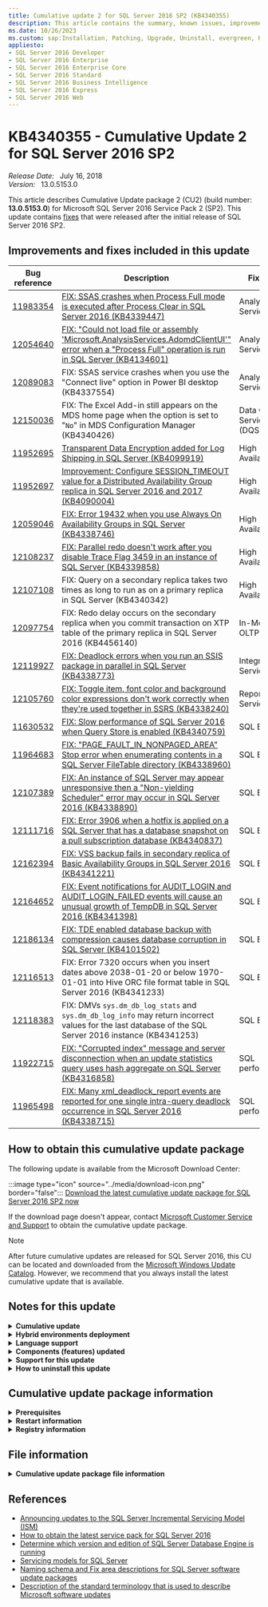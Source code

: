 ```yaml
---
title: Cumulative update 2 for SQL Server 2016 SP2 (KB4340355)
description: This article contains the summary, known issues, improvements, fixes and other information for SQL Server 2016 Service Pack 2 (SP2) cumulative update 2 (KB4340355).
ms.date: 10/26/2023
ms.custom: sap:Installation, Patching, Upgrade, Uninstall, evergreen, KB4340355
appliesto:
- SQL Server 2016 Developer
- SQL Server 2016 Enterprise
- SQL Server 2016 Enterprise Core
- SQL Server 2016 Standard
- SQL Server 2016 Business Intelligence
- SQL Server 2016 Express
- SQL Server 2016 Web
---
```


# KB4340355 - Cumulative Update 2 for SQL Server 2016 SP2

_Release Date:_ &nbsp; July 16, 2018  
_Version:_ &nbsp; 13.0.5153.0

This article describes Cumulative Update package 2 (CU2) (build number: **13.0.5153.0**) for Microsoft SQL Server 2016 Service Pack 2 (SP2). This update contains [fixes](#improvements-and-fixes-included-in-this-update) that were released after the initial release of SQL Server 2016 SP2.

## Improvements and fixes included in this update

| Bug reference | Description | Fix area |
|---|---|---|
| <a id="11983354">[11983354](#11983354)</a> | [FIX: SSAS crashes when Process Full mode is executed after Process Clear in SQL Server 2016 (KB4339447)](https://support.microsoft.com/help/4339447) | Analysis Services |
| <a id="12054640">[12054640](#12054640)</a> | [FIX: "Could not load file or assembly 'Microsoft.AnalysisServices.AdomdClientUI'" error when a "Process Full" operation is run in SQL Server (KB4134601)](https://support.microsoft.com/help/4134601) | Analysis Services |
| <a id="12089083">[12089083](#12089083)</a> | FIX: SSAS service crashes when you use the "Connect live" option in Power BI desktop (KB4337554) | Analysis Services |
| <a id="12150036">[12150036](#12150036)</a> | FIX: The Excel Add-in still appears on the MDS home page when the option is set to "`No`" in MDS Configuration Manager (KB4340426) | Data Quality Services (DQS) |
| <a id="11952695">[11952695](#11952695)</a> | [Transparent Data Encryption added for Log Shipping in SQL Server (KB4099919)](https://support.microsoft.com/help/4099919) | High Availability |
| <a id="11952697">[11952697](#11952697)</a> | [Improvement: Configure SESSION_TIMEOUT value for a Distributed Availability Group replica in SQL Server 2016 and 2017 (KB4090004)](https://support.microsoft.com/help/4090004) | High Availability |
| <a id="12059046">[12059046](#12059046)</a> | [FIX: Error 19432 when you use Always On Availability Groups in SQL Server (KB4338746)](https://support.microsoft.com/help/4338746) | High Availability |
| <a id="12108237">[12108237](#12108237)</a> | [FIX: Parallel redo doesn't work after you disable Trace Flag 3459 in an instance of SQL Server (KB4339858)](https://support.microsoft.com/help/4339858) | High Availability |
| <a id="12107108">[12107108](#12107108)</a> | FIX: Query on a secondary replica takes two times as long to run as on a primary replica in SQL Server (KB4340342) | High Availability |
| <a id="12097754">[12097754](#12097754)</a> | FIX: Redo delay occurs on the secondary replica when you commit transaction on XTP table of the primary replica in SQL Server 2016 (KB4456140) | In-Memory OLTP |
| <a id="12119927">[12119927](#12119927)</a> | [FIX: Deadlock errors when you run an SSIS package in parallel in SQL Server (KB4338773)](https://support.microsoft.com/help/4338773) | Integration Services |
| <a id="12105760">[12105760](#12105760)</a> | [FIX: Toggle item, font color and background color expressions don't work correctly when they're used together in SSRS (KB4338240)](https://support.microsoft.com/help/4338240) | Reporting Services |
| <a id="11630532">[11630532](#11630532)</a> | [FIX: Slow performance of SQL Server 2016 when Query Store is enabled (KB4340759)](https://support.microsoft.com/help/4340759) | SQL Engine |
| <a id="11964683">[11964683](#11964683)</a> | [FIX: "PAGE_FAULT_IN_NONPAGED_AREA" Stop error when enumerating contents in a SQL Server FileTable directory (KB4338960)](https://support.microsoft.com/help/4338960) | SQL Engine |
| <a id="12107389">[12107389](#12107389)</a> | [FIX: An instance of SQL Server may appear unresponsive then a "Non-yielding Scheduler" error may occur in SQL Server 2016 (KB4338890)](https://support.microsoft.com/help/4338890) | SQL Engine |
| <a id="12111716">[12111716](#12111716)</a> | [FIX: Error 3906 when a hotfix is applied on a SQL Server that has a database snapshot on a pull subscription database (KB4340837)](https://support.microsoft.com/help/4340837) | SQL Engine |
| <a id="12162394">[12162394](#12162394)</a> | [FIX: VSS backup fails in secondary replica of Basic Availability Groups in SQL Server 2016 (KB4341221)](https://support.microsoft.com/help/4341221) | SQL Engine |
| <a id="12164652">[12164652](#12164652)</a> | [FIX: Event notifications for AUDIT_LOGIN and AUDIT_LOGIN_FAILED events will cause an unusual growth of TempDB in SQL Server 2016 (KB4341398)](https://support.microsoft.com/help/4341398) | SQL Engine |
| <a id="12186134">[12186134](#12186134)</a> | [FIX: TDE enabled database backup with compression causes database corruption in SQL Server (KB4101502)](https://support.microsoft.com/help/4101502) | SQL Engine |
| <a id="12116513">[12116513](#12116513)</a> | FIX: Error 7320 occurs when you insert dates above 2038-01-20 or below 1970-01-01 into Hive ORC file format table in SQL Server 2016 (KB4341233) | SQL Engine |
| <a id="12118383">[12118383](#12118383)</a> | FIX: DMVs `sys.dm_db_log_stats` and `sys.dm_db_log_info` may return incorrect values for the last database of the SQL Server 2016 instance (KB4341253) | SQL Engine |
| <a id="11922715">[11922715](#11922715)</a> | [FIX: "Corrupted index" message and server disconnection when an update statistics query uses hash aggregate on SQL Server (KB4316858)](https://support.microsoft.com/help/4316858) | SQL performance |
| <a id="11965498">[11965498](#11965498)</a> | [FIX: Many xml_deadlock_report events are reported for one single intra-query deadlock occurrence in SQL Server 2016 (KB4338715)](https://support.microsoft.com/help/4338715) | SQL performance |

## How to obtain this cumulative update package

The following update is available from the Microsoft Download Center:

:::image type="icon" source="../media/download-icon.png" border="false"::: [Download the latest cumulative update package for SQL Server 2016 SP2 now](https://www.microsoft.com/download/details.aspx?id=56975)

If the download page doesn't appear, contact [Microsoft Customer Service and Support](https://support.microsoft.com/contactus/?ws=support) to obtain the cumulative update package.

> [!NOTE]
> After future cumulative updates are released for SQL Server 2016, this CU can be located and downloaded from the [Microsoft Windows Update Catalog](https://catalog.update.microsoft.com/search.aspx?q=sql%20server%202016). However, we recommend that you always install the latest cumulative update that is available.

## Notes for this update

<details>
<summary><b>Cumulative update</b></summary>

Cumulative updates (CU) are now available at the Microsoft Download Center.

Only the most recent CU that was released for SQL Server 2016 SP2 is available at the Download Center.

- Each new CU contains all the fixes that were included with the previous CU for the installed version/Service Pack of SQL Server.
- Microsoft recommends ongoing, proactive installation of CUs as they become available:
  - SQL Server CUs are certified to the same levels as Service Packs, and should be installed at the same level of confidence.
  - Historical data shows that a significant number of support cases involve an issue that has already been addressed in a released CU.
  - CUs might contain added value over and above hotfixes. This includes supportability, manageability, and reliability updates.
- Just as for SQL Server service packs, we recommend that you test CUs before you deploy them to production environments.
- We recommend that you upgrade your SQL Server installation to [the latest SQL Server 2016 service pack](https://support.microsoft.com/help/3177534).

</details>

<details>
<summary><b>Hybrid environments deployment</b></summary>

When you deploy an update to a hybrid environment (such as Always On, replication, cluster, and mirroring), we recommend that you refer to the following articles before you deploy the update:

- [Upgrade a failover cluster instance](/sql/sql-server/failover-clusters/windows/upgrade-a-sql-server-failover-cluster-instance)

    > [!NOTE]
    > If you don't want to use the rolling update process, follow these steps to apply an update:
    >
    > - Install the update on the passive node.
    > - Install the update on the active node (requires a service restart).

- [Upgrade and update of availability group servers that use minimal downtime and data loss](https://msdn.microsoft.com/library/dn178483.aspx)

    > [!NOTE]
    > If you enabled Always On together with the **SSISDB** catalog, see the [information about SSIS with Always On](https://techcommunity.microsoft.com/t5/sql-server-integration-services/ssis-with-alwayson/ba-p/388091) about how to apply an update in these environments.

- [How to apply a hotfix for SQL Server in a transactional replication and database mirroring topology](../../database-engine/replication/install-service-packs-hotfixes.md)
- [How to apply a hotfix for SQL Server in a replication topology](../../database-engine/replication/apply-hotfix-sql-replication-topology.md)
- [Upgrading Mirrored Instances](/sql/database-engine/database-mirroring/upgrading-mirrored-instances)
- [Overview of SQL Server Servicing Installation](https://technet.microsoft.com/library/dd638062.aspx)

</details>

<details>
<summary><b>Language support</b></summary>

SQL Server Cumulative Updates are currently multilingual. Therefore, this cumulative update package isn't specific to one language. It applies to all supported languages.

</details>

<details>
<summary><b>Components (features) updated</b></summary>

One CU package includes all available updates for all SQL Server 2016 components (features). However, the cumulative update package updates only those components that are currently installed on the SQL Server instance that you select to be serviced. If a SQL Server feature (for example, Analysis Services) is added to the instance after this CU is applied, you must reapply this CU to update the new feature to this CU.

</details>

<details>
<summary><b>Support for this update</b></summary>

If other issues occur, or if any troubleshooting is required, you might have to create a separate service request. The usual support costs will apply to additional support questions and to issues that don't qualify for this specific cumulative update package. For a complete list of Microsoft Customer Service and Support telephone numbers, or to create a separate service request, go to the [Microsoft support website](https://support.microsoft.com/contactus/?ws=support).

</details>

<details>
<summary><b>How to uninstall this update</b></summary>

1. In Control Panel, select **View installed updates** under **Programs and Features**.
1. Locate the entry that corresponds to this cumulative update package under Microsoft SQL Server 2016.
1. Press and hold (or right-click) the entry, and then select **Uninstall**.

</details>

## Cumulative update package information

<details>
<summary><b>Prerequisites</b></summary>

To apply this cumulative update package, you must be running SQL Server 2016 SP2.

</details>

<details>
<summary><b>Restart information</b></summary>

You might have to restart the computer after you apply this cumulative update package.

</details>

<details>
<summary><b>Registry information</b></summary>

To use one of the hotfixes in this package, you don't have to make any changes to the registry.

</details>

## File information

<details>
<summary><b>Cumulative update package file information</b></summary>

The English version of this package has the file attributes (or later file attributes) that are listed in the following table. The dates and times for these files are listed in Coordinated Universal Time (UTC). When you view the file information, it's converted to local time. To find the difference between UTC and local time, use the **Time Zone** tab in the **Date and Time** item in Control Panel.

x64-based versions

SQL Server 2016 Browser Service

|    File name   |   File version  | File size |    Date   |  Time | Platform |
|:--------------:|:---------------:|:---------:|:---------:|:-----:|:--------:|
| Instapi130.dll | 2015.131.5153.0 | 53432     | 29-Jun-18 | 02:36 | x86      |
| Keyfile.dll    | 2015.131.5153.0 | 88760     | 29-Jun-18 | 02:34 | x86      |
| Sqlbrowser.exe | 2015.131.5153.0 | 276656    | 29-Jun-18 | 02:36 | x86      |
| Sqldumper.exe  | 2015.131.5153.0 | 107696    | 29-Jun-18 | 02:36 | x86      |

SQL Server 2016 Writer

|       File name       |   File version  | File size |    Date   |  Time | Platform |
|:---------------------:|:---------------:|:---------:|:---------:|:-----:|:--------:|
| Instapi130.dll        | 2015.131.5153.0 | 61104     | 29-Jun-18 | 02:37 | x64      |
| Sqlboot.dll           | 2015.131.5153.0 | 186544    | 29-Jun-18 | 02:35 | x64      |
| Sqldumper.exe         | 2015.131.5153.0 | 127152    | 29-Jun-18 | 02:35 | x64      |
| Sqlvdi.dll            | 2015.131.5153.0 | 168624    | 29-Jun-18 | 02:34 | x86      |
| Sqlvdi.dll            | 2015.131.5153.0 | 197296    | 29-Jun-18 | 02:37 | x64      |
| Sqlwriter.exe         | 2015.131.5153.0 | 131760    | 29-Jun-18 | 02:38 | x64      |
| Sqlwriter_keyfile.dll | 2015.131.5153.0 | 100528    | 29-Jun-18 | 02:35 | x64      |
| Sqlwvss.dll           | 2015.131.5153.0 | 342728    | 29-Jun-18 | 02:34 | x64      |
| Sqlwvss_xp.dll        | 2015.131.5153.0 | 26288     | 29-Jun-18 | 02:34 | x64      |

SQL Server 2016 Analysis Services

|             File name             |   File version  | File size |    Date   |  Time | Platform |
|:---------------------------------:|:---------------:|:---------:|:---------:|:-----:|:--------:|
| Microsoft.applicationinsights.dll | 2.6.0.6787      | 239328    | 28-Jun-18 | 10:16 | x86      |
| Msmdctr130.dll                    | 2015.131.5153.0 | 40112     | 29-Jun-18 | 02:35 | x64      |
| Msmdlocal.dll                     | 2015.131.5153.0 | 37099192  | 29-Jun-18 | 02:34 | x86      |
| Msmdlocal.dll                     | 2015.131.5153.0 | 56206512  | 29-Jun-18 | 02:35 | x64      |
| Msmdsrv.exe                       | 2015.131.5153.0 | 56744112  | 29-Jun-18 | 02:38 | x64      |
| Msmgdsrv.dll                      | 2015.131.5153.0 | 7507120   | 29-Jun-18 | 02:34 | x64      |
| Msmgdsrv.dll                      | 2015.131.5153.0 | 6507696   | 29-Jun-18 | 02:36 | x86      |
| Msolui130.dll                     | 2015.131.5153.0 | 287408    | 29-Jun-18 | 02:34 | x86      |
| Msolui130.dll                     | 2015.131.5153.0 | 310456    | 29-Jun-18 | 02:35 | x64      |
| Sql_as_keyfile.dll                | 2015.131.5153.0 | 100528    | 29-Jun-18 | 02:35 | x64      |
| Sqlboot.dll                       | 2015.131.5153.0 | 186544    | 29-Jun-18 | 02:35 | x64      |
| Sqlceip.exe                       | 13.0.5153.0     | 256200    | 29-Jun-18 | 02:37 | x86      |
| Sqldumper.exe                     | 2015.131.5153.0 | 127152    | 29-Jun-18 | 02:35 | x64      |
| Sqldumper.exe                     | 2015.131.5153.0 | 107696    | 29-Jun-18 | 02:36 | x86      |
| Tmapi.dll                         | 2015.131.5153.0 | 4346032   | 29-Jun-18 | 02:34 | x64      |
| Tmcachemgr.dll                    | 2015.131.5153.0 | 2826416   | 29-Jun-18 | 02:34 | x64      |
| Tmpersistence.dll                 | 2015.131.5153.0 | 1071280   | 29-Jun-18 | 02:34 | x64      |
| Tmtransactions.dll                | 2015.131.5153.0 | 1352368   | 29-Jun-18 | 02:34 | x64      |
| Xe.dll                            | 2015.131.5153.0 | 626352    | 29-Jun-18 | 02:37 | x64      |
| Xmlrw.dll                         | 2015.131.5153.0 | 319152    | 29-Jun-18 | 02:37 | x64      |
| Xmlrw.dll                         | 2015.131.5153.0 | 259760    | 29-Jun-18 | 02:38 | x86      |
| Xmlrwbin.dll                      | 2015.131.5153.0 | 227504    | 29-Jun-18 | 02:37 | x64      |
| Xmlrwbin.dll                      | 2015.131.5153.0 | 191664    | 29-Jun-18 | 02:38 | x86      |
| Xmsrv.dll                         | 2015.131.5153.0 | 24050864  | 29-Jun-18 | 02:34 | x64      |
| Xmsrv.dll                         | 2015.131.5153.0 | 32727728  | 29-Jun-18 | 02:38 | x86      |

SQL Server 2016 Database Services Common Core

|               File name              |   File version  | File size |    Date   |  Time | Platform |
|:------------------------------------:|:---------------:|:---------:|:---------:|:-----:|:--------:|
| Batchparser.dll                      | 2015.131.5153.0 | 160432    | 29-Jun-18 | 02:36 | x86      |
| Batchparser.dll                      | 2015.131.5153.0 | 180912    | 29-Jun-18 | 02:37 | x64      |
| Instapi130.dll                       | 2015.131.5153.0 | 53432     | 29-Jun-18 | 02:36 | x86      |
| Instapi130.dll                       | 2015.131.5153.0 | 61104     | 29-Jun-18 | 02:37 | x64      |
| Isacctchange.dll                     | 2015.131.5153.0 | 30920     | 29-Jun-18 | 02:35 | x64      |
| Isacctchange.dll                     | 2015.131.5153.0 | 29360     | 29-Jun-18 | 02:36 | x86      |
| Microsoft.sqlserver.mgdsqldumper.dll | 2015.131.5153.0 | 75440     | 29-Jun-18 | 02:36 | x64      |
| Microsoft.sqlserver.mgdsqldumper.dll | 2015.131.5153.0 | 72880     | 29-Jun-18 | 02:36 | x86      |
| Msasxpress.dll                       | 2015.131.5153.0 | 31928     | 29-Jun-18 | 02:34 | x86      |
| Msasxpress.dll                       | 2015.131.5153.0 | 36016     | 29-Jun-18 | 02:35 | x64      |
| Pbsvcacctsync.dll                    | 2015.131.5153.0 | 60088     | 29-Jun-18 | 02:34 | x86      |
| Pbsvcacctsync.dll                    | 2015.131.5153.0 | 72880     | 29-Jun-18 | 02:35 | x64      |
| Sql_common_core_keyfile.dll          | 2015.131.5153.0 | 100528    | 29-Jun-18 | 02:35 | x64      |
| Sqldumper.exe                        | 2015.131.5153.0 | 127152    | 29-Jun-18 | 02:35 | x64      |
| Sqldumper.exe                        | 2015.131.5153.0 | 107696    | 29-Jun-18 | 02:36 | x86      |
| Sqlftacct.dll                        | 2015.131.5153.0 | 46776     | 29-Jun-18 | 02:34 | x86      |
| Sqlftacct.dll                        | 2015.131.5153.0 | 51912     | 29-Jun-18 | 02:35 | x64      |
| Sqlmgmprovider.dll                   | 2015.131.5153.0 | 404144    | 29-Jun-18 | 02:34 | x64      |
| Sqlmgmprovider.dll                   | 2015.131.5153.0 | 364216    | 29-Jun-18 | 02:34 | x86      |
| Sqlsecacctchg.dll                    | 2015.131.5153.0 | 37552     | 29-Jun-18 | 02:34 | x64      |
| Sqlsecacctchg.dll                    | 2015.131.5153.0 | 35000     | 29-Jun-18 | 02:34 | x86      |
| Sqltdiagn.dll                        | 2015.131.5153.0 | 67760     | 29-Jun-18 | 02:34 | x64      |
| Sqltdiagn.dll                        | 2015.131.5153.0 | 60616     | 29-Jun-18 | 02:34 | x86      |

SQL Server 2016 sql_dreplay_client

|            File name           |   File version  | File size |    Date   |  Time | Platform |
|:------------------------------:|:---------------:|:---------:|:---------:|:-----:|:--------:|
| Dreplayclient.exe              | 2015.131.5153.0 | 121008    | 29-Jun-18 | 02:36 | x86      |
| Dreplaycommon.dll              | 2015.131.5153.0 | 690864    | 29-Jun-18 | 02:34 | x86      |
| Dreplayutil.dll                | 2015.131.5153.0 | 309936    | 29-Jun-18 | 02:36 | x86      |
| Instapi130.dll                 | 2015.131.5153.0 | 61104     | 29-Jun-18 | 02:37 | x64      |
| Sql_dreplay_client_keyfile.dll | 2015.131.5153.0 | 100528    | 29-Jun-18 | 02:35 | x64      |
| Sqlresourceloader.dll          | 2015.131.5153.0 | 28344     | 29-Jun-18 | 02:34 | x86      |

SQL Server 2016 sql_dreplay_controller

|              File name             |   File version  | File size |    Date   |  Time | Platform |
|:----------------------------------:|:---------------:|:---------:|:---------:|:-----:|:--------:|
| Dreplaycommon.dll                  | 2015.131.5153.0 | 690864    | 29-Jun-18 | 02:34 | x86      |
| Dreplaycontroller.exe              | 2015.131.5153.0 | 350384    | 29-Jun-18 | 02:36 | x86      |
| Dreplayprocess.dll                 | 2015.131.5153.0 | 171696    | 29-Jun-18 | 02:36 | x86      |
| Instapi130.dll                     | 2015.131.5153.0 | 61104     | 29-Jun-18 | 02:37 | x64      |
| Sql_dreplay_controller_keyfile.dll | 2015.131.5153.0 | 100528    | 29-Jun-18 | 02:35 | x64      |
| Sqlresourceloader.dll              | 2015.131.5153.0 | 28344     | 29-Jun-18 | 02:34 | x86      |

SQL Server 2016 Database Services Core Instance

|                   File name                  |   File version  | File size |    Date   |  Time | Platform |
|:--------------------------------------------:|:---------------:|:---------:|:---------:|:-----:|:--------:|
| Batchparser.dll                              | 2015.131.5153.0 | 180912    | 29-Jun-18 | 02:37 | x64      |
| Datacollectorcontroller.dll                  | 2015.131.5153.0 | 225456    | 29-Jun-18 | 02:35 | x64      |
| Dcexec.exe                                   | 2015.131.5153.0 | 74416     | 29-Jun-18 | 02:38 | x64      |
| Fssres.dll                                   | 2015.131.5153.0 | 81584     | 29-Jun-18 | 02:35 | x64      |
| Hadrres.dll                                  | 2015.131.5153.0 | 177840    | 29-Jun-18 | 02:37 | x64      |
| Hkcompile.dll                                | 2015.131.5153.0 | 1298096   | 29-Jun-18 | 02:37 | x64      |
| Hkengine.dll                                 | 2015.131.5153.0 | 5600944   | 29-Jun-18 | 02:37 | x64      |
| Hkruntime.dll                                | 2015.131.5153.0 | 158896    | 29-Jun-18 | 02:37 | x64      |
| Microsoft.applicationinsights.dll            | 2.6.0.6787      | 239328    | 28-Jun-18 | 10:16 | x86      |
| Microsoft.sqlserver.vdiinterface.dll         | 2015.131.5153.0 | 71344     | 29-Jun-18 | 02:34 | x64      |
| Microsoft.sqlserver.xe.core.dll              | 2015.131.5153.0 | 65200     | 29-Jun-18 | 02:36 | x64      |
| Microsoft.sqlserver.xevent.configuration.dll | 2015.131.5153.0 | 150192    | 29-Jun-18 | 02:36 | x64      |
| Microsoft.sqlserver.xevent.dll               | 2015.131.5153.0 | 158896    | 29-Jun-18 | 02:36 | x64      |
| Microsoft.sqlserver.xevent.linq.dll          | 2015.131.5153.0 | 272048    | 29-Jun-18 | 02:36 | x64      |
| Microsoft.sqlserver.xevent.targets.dll       | 2015.131.5153.0 | 74928     | 29-Jun-18 | 02:36 | x64      |
| Odsole70.dll                                 | 2015.131.5153.0 | 92848     | 29-Jun-18 | 02:35 | x64      |
| Opends60.dll                                 | 2015.131.5153.0 | 32944     | 29-Jun-18 | 02:37 | x64      |
| Qds.dll                                      | 2015.131.5153.0 | 862384    | 29-Jun-18 | 02:35 | x64      |
| Rsfxft.dll                                   | 2015.131.5153.0 | 34480     | 29-Jun-18 | 02:37 | x64      |
| Sqagtres.dll                                 | 2015.131.5153.0 | 64712     | 29-Jun-18 | 02:35 | x64      |
| Sql_engine_core_inst_keyfile.dll             | 2015.131.5153.0 | 100528    | 29-Jun-18 | 02:35 | x64      |
| Sqlaamss.dll                                 | 2015.131.5153.0 | 80568     | 29-Jun-18 | 02:34 | x64      |
| Sqlaccess.dll                                | 2015.131.5153.0 | 462512    | 29-Jun-18 | 02:36 | x64      |
| Sqlagent.exe                                 | 2015.131.5153.0 | 566472    | 29-Jun-18 | 02:38 | x64      |
| Sqlagentctr130.dll                           | 2015.131.5153.0 | 44216     | 29-Jun-18 | 02:34 | x86      |
| Sqlagentctr130.dll                           | 2015.131.5153.0 | 51912     | 29-Jun-18 | 02:35 | x64      |
| Sqlagentlog.dll                              | 2015.131.5153.0 | 32944     | 29-Jun-18 | 02:35 | x64      |
| Sqlagentmail.dll                             | 2015.131.5153.0 | 47792     | 29-Jun-18 | 02:34 | x64      |
| Sqlboot.dll                                  | 2015.131.5153.0 | 186544    | 29-Jun-18 | 02:35 | x64      |
| Sqlceip.exe                                  | 13.0.5153.0     | 256200    | 29-Jun-18 | 02:37 | x86      |
| Sqlcmdss.dll                                 | 2015.131.5153.0 | 60080     | 29-Jun-18 | 02:35 | x64      |
| Sqldk.dll                                    | 2015.131.5153.0 | 2587824   | 29-Jun-18 | 02:35 | x64      |
| Sqldtsss.dll                                 | 2015.131.5153.0 | 97456     | 29-Jun-18 | 02:34 | x64      |
| Sqliosim.com                                 | 2015.131.5153.0 | 307888    | 29-Jun-18 | 02:35 | x64      |
| Sqliosim.exe                                 | 2015.131.5153.0 | 3014344   | 29-Jun-18 | 02:38 | x64      |
| Sqllang.dll                                  | 2015.131.5153.0 | 39511728  | 29-Jun-18 | 02:35 | x64      |
| Sqlmin.dll                                   | 2015.131.5153.0 | 37866672  | 29-Jun-18 | 02:34 | x64      |
| Sqlolapss.dll                                | 2015.131.5153.0 | 97968     | 29-Jun-18 | 02:34 | x64      |
| Sqlos.dll                                    | 2015.131.5153.0 | 26288     | 29-Jun-18 | 02:37 | x64      |
| Sqlpowershellss.dll                          | 2015.131.5153.0 | 58544     | 29-Jun-18 | 02:34 | x64      |
| Sqlrepss.dll                                 | 2015.131.5153.0 | 54960     | 29-Jun-18 | 02:34 | x64      |
| Sqlresld.dll                                 | 2015.131.5153.0 | 30896     | 29-Jun-18 | 02:34 | x64      |
| Sqlresourceloader.dll                        | 2015.131.5153.0 | 30896     | 29-Jun-18 | 02:34 | x64      |
| Sqlscm.dll                                   | 2015.131.5153.0 | 61104     | 29-Jun-18 | 02:37 | x64      |
| Sqlscriptdowngrade.dll                       | 2015.131.5153.0 | 27824     | 29-Jun-18 | 02:34 | x64      |
| Sqlscriptupgrade.dll                         | 2015.131.5153.0 | 5807792   | 29-Jun-18 | 02:37 | x64      |
| Sqlserverspatial130.dll                      | 2015.131.5153.0 | 732848    | 29-Jun-18 | 02:37 | x64      |
| Sqlservr.exe                                 | 2015.131.5153.0 | 392880    | 29-Jun-18 | 02:38 | x64      |
| Sqlsvc.dll                                   | 2015.131.5153.0 | 152240    | 29-Jun-18 | 02:34 | x64      |
| Sqltses.dll                                  | 2015.131.5153.0 | 8896688   | 29-Jun-18 | 02:34 | x64      |
| Sqsrvres.dll                                 | 2015.131.5153.0 | 251056    | 29-Jun-18 | 02:34 | x64      |
| Xe.dll                                       | 2015.131.5153.0 | 626352    | 29-Jun-18 | 02:37 | x64      |
| Xmlrw.dll                                    | 2015.131.5153.0 | 319152    | 29-Jun-18 | 02:37 | x64      |
| Xmlrwbin.dll                                 | 2015.131.5153.0 | 227504    | 29-Jun-18 | 02:37 | x64      |
| Xpadsi.exe                                   | 2015.131.5153.0 | 79024     | 29-Jun-18 | 02:37 | x64      |
| Xplog70.dll                                  | 2015.131.5153.0 | 65712     | 29-Jun-18 | 02:37 | x64      |
| Xpsqlbot.dll                                 | 2015.131.5153.0 | 33456     | 29-Jun-18 | 02:37 | x64      |
| Xpstar.dll                                   | 2015.131.5153.0 | 422576    | 29-Jun-18 | 02:37 | x64      |

SQL Server 2016 Database Services Core Shared

|                   File name                  |   File version  | File size |    Date   |  Time | Platform |
|:--------------------------------------------:|:---------------:|:---------:|:---------:|:-----:|:--------:|
| Batchparser.dll                              | 2015.131.5153.0 | 160432    | 29-Jun-18 | 02:36 | x86      |
| Batchparser.dll                              | 2015.131.5153.0 | 180912    | 29-Jun-18 | 02:37 | x64      |
| Bcp.exe                                      | 2015.131.5153.0 | 119984    | 29-Jun-18 | 02:35 | x64      |
| Commanddest.dll                              | 2015.131.5153.0 | 249008    | 29-Jun-18 | 02:35 | x64      |
| Datacollectorenumerators.dll                 | 2015.131.5153.0 | 115888    | 29-Jun-18 | 02:35 | x64      |
| Datacollectortasks.dll                       | 2015.131.5153.0 | 188080    | 29-Jun-18 | 02:35 | x64      |
| Dteparse.dll                                 | 2015.131.5153.0 | 109744    | 29-Jun-18 | 02:35 | x64      |
| Dteparsemgd.dll                              | 2015.131.5153.0 | 88752     | 29-Jun-18 | 02:35 | x64      |
| Dtepkg.dll                                   | 2015.131.5153.0 | 137392    | 29-Jun-18 | 02:35 | x64      |
| Dtexec.exe                                   | 2015.131.5153.0 | 72880     | 29-Jun-18 | 02:38 | x64      |
| Dts.dll                                      | 2015.131.5153.0 | 3146928   | 29-Jun-18 | 02:35 | x64      |
| Dtscomexpreval.dll                           | 2015.131.5153.0 | 477360    | 29-Jun-18 | 02:35 | x64      |
| Dtsconn.dll                                  | 2015.131.5153.0 | 492720    | 29-Jun-18 | 02:35 | x64      |
| Dtshost.exe                                  | 2015.131.5153.0 | 86728     | 29-Jun-18 | 02:38 | x64      |
| Dtslog.dll                                   | 2015.131.5153.0 | 120496    | 29-Jun-18 | 02:35 | x64      |
| Dtsmsg130.dll                                | 2015.131.5153.0 | 545456    | 29-Jun-18 | 02:35 | x64      |
| Dtspipeline.dll                              | 2015.131.5153.0 | 1279152   | 29-Jun-18 | 02:35 | x64      |
| Dtspipelineperf130.dll                       | 2015.131.5153.0 | 48304     | 29-Jun-18 | 02:35 | x64      |
| Dtuparse.dll                                 | 2015.131.5153.0 | 87728     | 29-Jun-18 | 02:35 | x64      |
| Dtutil.exe                                   | 2015.131.5153.0 | 134832    | 29-Jun-18 | 02:38 | x64      |
| Exceldest.dll                                | 2015.131.5153.0 | 263344    | 29-Jun-18 | 02:35 | x64      |
| Excelsrc.dll                                 | 2015.131.5153.0 | 285360    | 29-Jun-18 | 02:35 | x64      |
| Execpackagetask.dll                          | 2015.131.5153.0 | 166576    | 29-Jun-18 | 02:35 | x64      |
| Flatfiledest.dll                             | 2015.131.5153.0 | 389296    | 29-Jun-18 | 02:35 | x64      |
| Flatfilesrc.dll                              | 2015.131.5153.0 | 401584    | 29-Jun-18 | 02:35 | x64      |
| Foreachfileenumerator.dll                    | 2015.131.5153.0 | 96432     | 29-Jun-18 | 02:35 | x64      |
| Hkengperfctrs.dll                            | 2015.131.5153.0 | 59056     | 29-Jun-18 | 02:37 | x64      |
| Microsoft.sqlserver.xevent.configuration.dll | 2015.131.5153.0 | 150192    | 29-Jun-18 | 02:36 | x64      |
| Microsoft.sqlserver.xevent.dll               | 2015.131.5153.0 | 158896    | 29-Jun-18 | 02:36 | x64      |
| Msdtssrvrutil.dll                            | 2015.131.5153.0 | 101552    | 29-Jun-18 | 02:35 | x64      |
| Msxmlsql.dll                                 | 2015.131.5153.0 | 1494704   | 29-Jun-18 | 02:37 | x64      |
| Oledbdest.dll                                | 2015.131.5153.0 | 264368    | 29-Jun-18 | 02:35 | x64      |
| Oledbsrc.dll                                 | 2015.131.5153.0 | 290992    | 29-Jun-18 | 02:35 | x64      |
| Osql.exe                                     | 2015.131.5153.0 | 75440     | 29-Jun-18 | 02:35 | x64      |
| Rawdest.dll                                  | 2015.131.5153.0 | 209584    | 29-Jun-18 | 02:35 | x64      |
| Rawsource.dll                                | 2015.131.5153.0 | 196784    | 29-Jun-18 | 02:35 | x64      |
| Recordsetdest.dll                            | 2015.131.5153.0 | 187056    | 29-Jun-18 | 02:35 | x64      |
| Sql_engine_core_shared_keyfile.dll           | 2015.131.5153.0 | 100528    | 29-Jun-18 | 02:35 | x64      |
| Sqlcmd.exe                                   | 2015.131.5153.0 | 249520    | 29-Jun-18 | 02:35 | x64      |
| Sqldiag.exe                                  | 2015.131.5153.0 | 1257648   | 29-Jun-18 | 02:38 | x64      |
| Sqllogship.exe                               | 13.0.5153.0     | 104632    | 29-Jun-18 | 02:37 | x64      |
| Sqlresld.dll                                 | 2015.131.5153.0 | 30896     | 29-Jun-18 | 02:34 | x64      |
| Sqlresld.dll                                 | 2015.131.5153.0 | 28856     | 29-Jun-18 | 02:34 | x86      |
| Sqlresourceloader.dll                        | 2015.131.5153.0 | 30896     | 29-Jun-18 | 02:34 | x64      |
| Sqlresourceloader.dll                        | 2015.131.5153.0 | 28344     | 29-Jun-18 | 02:34 | x86      |
| Sqlscm.dll                                   | 2015.131.5153.0 | 52920     | 29-Jun-18 | 02:34 | x86      |
| Sqlscm.dll                                   | 2015.131.5153.0 | 61104     | 29-Jun-18 | 02:37 | x64      |
| Sqlsvc.dll                                   | 2015.131.5153.0 | 152240    | 29-Jun-18 | 02:34 | x64      |
| Sqlsvc.dll                                   | 2015.131.5153.0 | 127176    | 29-Jun-18 | 02:34 | x86      |
| Sqltaskconnections.dll                       | 2015.131.5153.0 | 180912    | 29-Jun-18 | 02:34 | x64      |
| Sqlwep130.dll                                | 2015.131.5153.0 | 105648    | 29-Jun-18 | 02:34 | x64      |
| Ssisoledb.dll                                | 2015.131.5153.0 | 216240    | 29-Jun-18 | 02:34 | x64      |
| Txagg.dll                                    | 2015.131.5153.0 | 364720    | 29-Jun-18 | 02:34 | x64      |
| Txbdd.dll                                    | 2015.131.5153.0 | 172720    | 29-Jun-18 | 02:34 | x64      |
| Txdatacollector.dll                          | 2015.131.5153.0 | 367792    | 29-Jun-18 | 02:34 | x64      |
| Txdataconvert.dll                            | 2015.131.5153.0 | 296648    | 29-Jun-18 | 02:34 | x64      |
| Txderived.dll                                | 2015.131.5153.0 | 607920    | 29-Jun-18 | 02:34 | x64      |
| Txlookup.dll                                 | 2015.131.5153.0 | 532144    | 29-Jun-18 | 02:34 | x64      |
| Txmerge.dll                                  | 2015.131.5153.0 | 230576    | 29-Jun-18 | 02:34 | x64      |
| Txmergejoin.dll                              | 2015.131.5153.0 | 278712    | 29-Jun-18 | 02:34 | x64      |
| Txmulticast.dll                              | 2015.131.5153.0 | 128176    | 29-Jun-18 | 02:34 | x64      |
| Txrowcount.dll                               | 2015.131.5153.0 | 126640    | 29-Jun-18 | 02:34 | x64      |
| Txsort.dll                                   | 2015.131.5153.0 | 259256    | 29-Jun-18 | 02:34 | x64      |
| Txsplit.dll                                  | 2015.131.5153.0 | 600752    | 29-Jun-18 | 02:34 | x64      |
| Txunionall.dll                               | 2015.131.5153.0 | 181936    | 29-Jun-18 | 02:34 | x64      |
| Xe.dll                                       | 2015.131.5153.0 | 626352    | 29-Jun-18 | 02:37 | x64      |
| Xmlrw.dll                                    | 2015.131.5153.0 | 319152    | 29-Jun-18 | 02:37 | x64      |

SQL Server 2016 sql_extensibility

|           File name           |   File version  | File size |    Date   |  Time | Platform |
|:-----------------------------:|:---------------:|:---------:|:---------:|:-----:|:--------:|
| Launchpad.exe                 | 2015.131.5153.0 | 1014960   | 29-Jun-18 | 02:35 | x64      |
| Sql_extensibility_keyfile.dll | 2015.131.5153.0 | 100528    | 29-Jun-18 | 02:35 | x64      |
| Sqlsatellite.dll              | 2015.131.5153.0 | 837296    | 29-Jun-18 | 02:37 | x64      |

SQL Server 2016 Full-Text Engine

|         File name        |   File version  | File size |    Date   |  Time | Platform |
|:------------------------:|:---------------:|:---------:|:---------:|:-----:|:--------:|
| Fd.dll                   | 2015.131.5153.0 | 660144    | 29-Jun-18 | 02:37 | x64      |
| Fdhost.exe               | 2015.131.5153.0 | 105136    | 29-Jun-18 | 02:35 | x64      |
| Fdlauncher.exe           | 2015.131.5153.0 | 51376     | 29-Jun-18 | 02:35 | x64      |
| Sql_fulltext_keyfile.dll | 2015.131.5153.0 | 100528    | 29-Jun-18 | 02:35 | x64      |
| Sqlft130ph.dll           | 2015.131.5153.0 | 58032     | 29-Jun-18 | 02:37 | x64      |

SQL Server 2016 sql_inst_mr

|        File name        |   File version  | File size |    Date   |  Time | Platform |
|:-----------------------:|:---------------:|:---------:|:---------:|:-----:|:--------:|
| Imrdll.dll              | 13.0.5153.0     | 23728     | 29-Jun-18 | 02:35 | x86      |
| Sql_inst_mr_keyfile.dll | 2015.131.5153.0 | 100528    | 29-Jun-18 | 02:35 | x64      |

SQL Server 2016 Integration Services

|                      File name                     |   File version  | File size |    Date   |  Time | Platform |
|:--------------------------------------------------:|:---------------:|:---------:|:---------:|:-----:|:--------:|
| Commanddest.dll                                    | 2015.131.5153.0 | 249008    | 29-Jun-18 | 02:35 | x64      |
| Commanddest.dll                                    | 2015.131.5153.0 | 202928    | 29-Jun-18 | 02:36 | x86      |
| Dteparse.dll                                       | 2015.131.5153.0 | 109744    | 29-Jun-18 | 02:35 | x64      |
| Dteparse.dll                                       | 2015.131.5153.0 | 99504     | 29-Jun-18 | 02:36 | x86      |
| Dteparsemgd.dll                                    | 2015.131.5153.0 | 83632     | 29-Jun-18 | 02:34 | x86      |
| Dteparsemgd.dll                                    | 2015.131.5153.0 | 88752     | 29-Jun-18 | 02:35 | x64      |
| Dtepkg.dll                                         | 2015.131.5153.0 | 137392    | 29-Jun-18 | 02:35 | x64      |
| Dtepkg.dll                                         | 2015.131.5153.0 | 115888    | 29-Jun-18 | 02:36 | x86      |
| Dtexec.exe                                         | 2015.131.5153.0 | 66736     | 29-Jun-18 | 02:36 | x86      |
| Dtexec.exe                                         | 2015.131.5153.0 | 72880     | 29-Jun-18 | 02:38 | x64      |
| Dts.dll                                            | 2015.131.5153.0 | 3146928   | 29-Jun-18 | 02:35 | x64      |
| Dts.dll                                            | 2015.131.5153.0 | 2632880   | 29-Jun-18 | 02:36 | x86      |
| Dtscomexpreval.dll                                 | 2015.131.5153.0 | 477360    | 29-Jun-18 | 02:35 | x64      |
| Dtscomexpreval.dll                                 | 2015.131.5153.0 | 419000    | 29-Jun-18 | 02:36 | x86      |
| Dtsconn.dll                                        | 2015.131.5153.0 | 492720    | 29-Jun-18 | 02:35 | x64      |
| Dtsconn.dll                                        | 2015.131.5153.0 | 392368    | 29-Jun-18 | 02:36 | x86      |
| Dtsdebughost.exe                                   | 2015.131.5153.0 | 93872     | 29-Jun-18 | 02:36 | x86      |
| Dtsdebughost.exe                                   | 2015.131.5153.0 | 109744    | 29-Jun-18 | 02:38 | x64      |
| Dtshost.exe                                        | 2015.131.5153.0 | 76464     | 29-Jun-18 | 02:36 | x86      |
| Dtshost.exe                                        | 2015.131.5153.0 | 86728     | 29-Jun-18 | 02:38 | x64      |
| Dtslog.dll                                         | 2015.131.5153.0 | 120496    | 29-Jun-18 | 02:35 | x64      |
| Dtslog.dll                                         | 2015.131.5153.0 | 103088    | 29-Jun-18 | 02:36 | x86      |
| Dtsmsg130.dll                                      | 2015.131.5153.0 | 545456    | 29-Jun-18 | 02:35 | x64      |
| Dtsmsg130.dll                                      | 2015.131.5153.0 | 541360    | 29-Jun-18 | 02:36 | x86      |
| Dtspipeline.dll                                    | 2015.131.5153.0 | 1279152   | 29-Jun-18 | 02:35 | x64      |
| Dtspipeline.dll                                    | 2015.131.5153.0 | 1059504   | 29-Jun-18 | 02:36 | x86      |
| Dtspipelineperf130.dll                             | 2015.131.5153.0 | 48304     | 29-Jun-18 | 02:35 | x64      |
| Dtspipelineperf130.dll                             | 2015.131.5153.0 | 42168     | 29-Jun-18 | 02:36 | x86      |
| Dtuparse.dll                                       | 2015.131.5153.0 | 87728     | 29-Jun-18 | 02:35 | x64      |
| Dtuparse.dll                                       | 2015.131.5153.0 | 80072     | 29-Jun-18 | 02:36 | x86      |
| Dtutil.exe                                         | 2015.131.5153.0 | 115376    | 29-Jun-18 | 02:36 | x86      |
| Dtutil.exe                                         | 2015.131.5153.0 | 134832    | 29-Jun-18 | 02:38 | x64      |
| Exceldest.dll                                      | 2015.131.5153.0 | 263344    | 29-Jun-18 | 02:35 | x64      |
| Exceldest.dll                                      | 2015.131.5153.0 | 216752    | 29-Jun-18 | 02:36 | x86      |
| Excelsrc.dll                                       | 2015.131.5153.0 | 285360    | 29-Jun-18 | 02:35 | x64      |
| Excelsrc.dll                                       | 2015.131.5153.0 | 232624    | 29-Jun-18 | 02:36 | x86      |
| Execpackagetask.dll                                | 2015.131.5153.0 | 166576    | 29-Jun-18 | 02:35 | x64      |
| Execpackagetask.dll                                | 2015.131.5153.0 | 135344    | 29-Jun-18 | 02:36 | x86      |
| Flatfiledest.dll                                   | 2015.131.5153.0 | 389296    | 29-Jun-18 | 02:35 | x64      |
| Flatfiledest.dll                                   | 2015.131.5153.0 | 334512    | 29-Jun-18 | 02:36 | x86      |
| Flatfilesrc.dll                                    | 2015.131.5153.0 | 401584    | 29-Jun-18 | 02:35 | x64      |
| Flatfilesrc.dll                                    | 2015.131.5153.0 | 345264    | 29-Jun-18 | 02:36 | x86      |
| Foreachfileenumerator.dll                          | 2015.131.5153.0 | 96432     | 29-Jun-18 | 02:35 | x64      |
| Foreachfileenumerator.dll                          | 2015.131.5153.0 | 80560     | 29-Jun-18 | 02:36 | x86      |
| Microsoft.applicationinsights.dll                  | 2.6.0.6787      | 239328    | 28-Jun-18 | 10:16 | x86      |
| Microsoft.sqlserver.astasks.dll                    | 13.0.5153.0     | 73392     | 29-Jun-18 | 02:36 | x86      |
| Microsoft.sqlserver.bulkinserttaskconnections.dll  | 2015.131.5153.0 | 107184    | 29-Jun-18 | 02:36 | x86      |
| Microsoft.sqlserver.bulkinserttaskconnections.dll  | 2015.131.5153.0 | 112304    | 29-Jun-18 | 02:36 | x64      |
| Microsoft.sqlserver.integrationservices.server.dll | 13.0.5153.0     | 82616     | 28-Jun-18 | 18:50 | x86      |
| Microsoft.sqlserver.integrationservices.server.dll | 13.0.5153.0     | 82608     | 29-Jun-18 | 02:34 | x86      |
| Microsoft.sqlserver.xevent.configuration.dll       | 2015.131.5153.0 | 150192    | 29-Jun-18 | 02:36 | x64      |
| Microsoft.sqlserver.xevent.configuration.dll       | 2015.131.5153.0 | 138928    | 29-Jun-18 | 02:37 | x86      |
| Microsoft.sqlserver.xevent.dll                     | 2015.131.5153.0 | 158896    | 29-Jun-18 | 02:36 | x64      |
| Microsoft.sqlserver.xevent.dll                     | 2015.131.5153.0 | 144560    | 29-Jun-18 | 02:37 | x86      |
| Msdtssrvr.exe                                      | 13.0.5153.0     | 216776    | 29-Jun-18 | 02:37 | x64      |
| Msdtssrvrutil.dll                                  | 2015.131.5153.0 | 90296     | 29-Jun-18 | 02:34 | x86      |
| Msdtssrvrutil.dll                                  | 2015.131.5153.0 | 101552    | 29-Jun-18 | 02:35 | x64      |
| Oledbdest.dll                                      | 2015.131.5153.0 | 216760    | 29-Jun-18 | 02:34 | x86      |
| Oledbdest.dll                                      | 2015.131.5153.0 | 264368    | 29-Jun-18 | 02:35 | x64      |
| Oledbsrc.dll                                       | 2015.131.5153.0 | 235704    | 29-Jun-18 | 02:34 | x86      |
| Oledbsrc.dll                                       | 2015.131.5153.0 | 290992    | 29-Jun-18 | 02:35 | x64      |
| Rawdest.dll                                        | 2015.131.5153.0 | 168632    | 29-Jun-18 | 02:34 | x86      |
| Rawdest.dll                                        | 2015.131.5153.0 | 209584    | 29-Jun-18 | 02:35 | x64      |
| Rawsource.dll                                      | 2015.131.5153.0 | 155336    | 29-Jun-18 | 02:34 | x86      |
| Rawsource.dll                                      | 2015.131.5153.0 | 196784    | 29-Jun-18 | 02:35 | x64      |
| Recordsetdest.dll                                  | 2015.131.5153.0 | 151736    | 29-Jun-18 | 02:34 | x86      |
| Recordsetdest.dll                                  | 2015.131.5153.0 | 187056    | 29-Jun-18 | 02:35 | x64      |
| Sql_is_keyfile.dll                                 | 2015.131.5153.0 | 100528    | 29-Jun-18 | 02:35 | x64      |
| Sqlceip.exe                                        | 13.0.5153.0     | 256200    | 29-Jun-18 | 02:37 | x86      |
| Sqldest.dll                                        | 2015.131.5153.0 | 215728    | 29-Jun-18 | 02:34 | x86      |
| Sqldest.dll                                        | 2015.131.5153.0 | 263856    | 29-Jun-18 | 02:35 | x64      |
| Sqltaskconnections.dll                             | 2015.131.5153.0 | 180912    | 29-Jun-18 | 02:34 | x64      |
| Sqltaskconnections.dll                             | 2015.131.5153.0 | 151224    | 29-Jun-18 | 02:34 | x86      |
| Ssisoledb.dll                                      | 2015.131.5153.0 | 216240    | 29-Jun-18 | 02:34 | x64      |
| Ssisoledb.dll                                      | 2015.131.5153.0 | 176840    | 29-Jun-18 | 02:34 | x86      |
| Txagg.dll                                          | 2015.131.5153.0 | 364720    | 29-Jun-18 | 02:34 | x64      |
| Txagg.dll                                          | 2015.131.5153.0 | 304816    | 29-Jun-18 | 02:38 | x86      |
| Txbdd.dll                                          | 2015.131.5153.0 | 172720    | 29-Jun-18 | 02:34 | x64      |
| Txbdd.dll                                          | 2015.131.5153.0 | 137904    | 29-Jun-18 | 02:38 | x86      |
| Txbestmatch.dll                                    | 2015.131.5153.0 | 611504    | 29-Jun-18 | 02:34 | x64      |
| Txbestmatch.dll                                    | 2015.131.5153.0 | 496296    | 29-Jun-18 | 02:38 | x86      |
| Txcache.dll                                        | 2015.131.5153.0 | 183472    | 29-Jun-18 | 02:34 | x64      |
| Txcache.dll                                        | 2015.131.5153.0 | 148144    | 29-Jun-18 | 02:38 | x86      |
| Txcharmap.dll                                      | 2015.131.5153.0 | 289968    | 29-Jun-18 | 02:34 | x64      |
| Txcharmap.dll                                      | 2015.131.5153.0 | 250544    | 29-Jun-18 | 02:38 | x86      |
| Txcopymap.dll                                      | 2015.131.5153.0 | 182960    | 29-Jun-18 | 02:34 | x64      |
| Txcopymap.dll                                      | 2015.131.5153.0 | 147632    | 29-Jun-18 | 02:38 | x86      |
| Txdataconvert.dll                                  | 2015.131.5153.0 | 296648    | 29-Jun-18 | 02:34 | x64      |
| Txdataconvert.dll                                  | 2015.131.5153.0 | 255152    | 29-Jun-18 | 02:38 | x86      |
| Txderived.dll                                      | 2015.131.5153.0 | 607920    | 29-Jun-18 | 02:34 | x64      |
| Txderived.dll                                      | 2015.131.5153.0 | 519344    | 29-Jun-18 | 02:38 | x86      |
| Txfileextractor.dll                                | 2015.131.5153.0 | 201904    | 29-Jun-18 | 02:34 | x64      |
| Txfileextractor.dll                                | 2015.131.5153.0 | 162992    | 29-Jun-18 | 02:38 | x86      |
| Txfileinserter.dll                                 | 2015.131.5153.0 | 199856    | 29-Jun-18 | 02:34 | x64      |
| Txfileinserter.dll                                 | 2015.131.5153.0 | 160944    | 29-Jun-18 | 02:38 | x86      |
| Txgroupdups.dll                                    | 2015.131.5153.0 | 290992    | 29-Jun-18 | 02:34 | x64      |
| Txgroupdups.dll                                    | 2015.131.5153.0 | 231600    | 29-Jun-18 | 02:38 | x86      |
| Txlineage.dll                                      | 2015.131.5153.0 | 137904    | 29-Jun-18 | 02:34 | x64      |
| Txlineage.dll                                      | 2015.131.5153.0 | 109736    | 29-Jun-18 | 02:38 | x86      |
| Txlookup.dll                                       | 2015.131.5153.0 | 532144    | 29-Jun-18 | 02:34 | x64      |
| Txlookup.dll                                       | 2015.131.5153.0 | 449704    | 29-Jun-18 | 02:38 | x86      |
| Txmerge.dll                                        | 2015.131.5153.0 | 230576    | 29-Jun-18 | 02:34 | x64      |
| Txmerge.dll                                        | 2015.131.5153.0 | 176816    | 29-Jun-18 | 02:38 | x86      |
| Txmergejoin.dll                                    | 2015.131.5153.0 | 278712    | 29-Jun-18 | 02:34 | x64      |
| Txmergejoin.dll                                    | 2015.131.5153.0 | 223920    | 29-Jun-18 | 02:38 | x86      |
| Txmulticast.dll                                    | 2015.131.5153.0 | 128176    | 29-Jun-18 | 02:34 | x64      |
| Txmulticast.dll                                    | 2015.131.5153.0 | 102064    | 29-Jun-18 | 02:38 | x86      |
| Txpivot.dll                                        | 2015.131.5153.0 | 228016    | 29-Jun-18 | 02:34 | x64      |
| Txpivot.dll                                        | 2015.131.5153.0 | 181936    | 29-Jun-18 | 02:38 | x86      |
| Txrowcount.dll                                     | 2015.131.5153.0 | 126640    | 29-Jun-18 | 02:34 | x64      |
| Txrowcount.dll                                     | 2015.131.5153.0 | 101552    | 29-Jun-18 | 02:38 | x86      |
| Txsampling.dll                                     | 2015.131.5153.0 | 172208    | 29-Jun-18 | 02:34 | x64      |
| Txsampling.dll                                     | 2015.131.5153.0 | 134832    | 29-Jun-18 | 02:38 | x86      |
| Txscd.dll                                          | 2015.131.5153.0 | 220344    | 29-Jun-18 | 02:34 | x64      |
| Txscd.dll                                          | 2015.131.5153.0 | 169648    | 29-Jun-18 | 02:38 | x86      |
| Txsort.dll                                         | 2015.131.5153.0 | 259256    | 29-Jun-18 | 02:34 | x64      |
| Txsort.dll                                         | 2015.131.5153.0 | 211120    | 29-Jun-18 | 02:38 | x86      |
| Txsplit.dll                                        | 2015.131.5153.0 | 600752    | 29-Jun-18 | 02:34 | x64      |
| Txsplit.dll                                        | 2015.131.5153.0 | 513200    | 29-Jun-18 | 02:38 | x86      |
| Txtermextraction.dll                               | 2015.131.5153.0 | 8678064   | 29-Jun-18 | 02:34 | x64      |
| Txtermextraction.dll                               | 2015.131.5153.0 | 8615600   | 29-Jun-18 | 02:38 | x86      |
| Txtermlookup.dll                                   | 2015.131.5153.0 | 4158640   | 29-Jun-18 | 02:34 | x64      |
| Txtermlookup.dll                                   | 2015.131.5153.0 | 4106928   | 29-Jun-18 | 02:38 | x86      |
| Txunionall.dll                                     | 2015.131.5153.0 | 181936    | 29-Jun-18 | 02:34 | x64      |
| Txunionall.dll                                     | 2015.131.5153.0 | 138928    | 29-Jun-18 | 02:38 | x86      |
| Txunpivot.dll                                      | 2015.131.5153.0 | 201928    | 29-Jun-18 | 02:34 | x64      |
| Txunpivot.dll                                      | 2015.131.5153.0 | 162480    | 29-Jun-18 | 02:38 | x86      |
| Xe.dll                                             | 2015.131.5153.0 | 558792    | 29-Jun-18 | 02:35 | x86      |
| Xe.dll                                             | 2015.131.5153.0 | 626352    | 29-Jun-18 | 02:37 | x64      |

SQL Server 2016 sql_polybase_core_inst

|                               File name                              |   File version   | File size |    Date   |  Time | Platform |
|:--------------------------------------------------------------------:|:----------------:|:---------:|:---------:|:-----:|:--------:|
| Dms.dll                                                              | 10.0.8224.46     | 483504    | 18-Jun-18 | 22:50 | x86      |
| Dmsnative.dll                                                        | 2014.120.8224.46 | 75432     | 18-Jun-18 | 22:50 | x64      |
| Dwengineservice.dll                                                  | 10.0.8224.46     | 45736     | 18-Jun-18 | 22:50 | x86      |
| Instapi130.dll                                                       | 2015.131.5153.0  | 61104     | 29-Jun-18 | 02:34 | x64      |
| Microsoft.sqlserver.datawarehouse.backup.backupmetadata.dll          | 10.0.8224.46     | 74408     | 18-Jun-18 | 22:50 | x86      |
| Microsoft.sqlserver.datawarehouse.catalog.dll                        | 10.0.8224.46     | 201896    | 18-Jun-18 | 22:50 | x86      |
| Microsoft.sqlserver.datawarehouse.common.dll                         | 10.0.8224.46     | 2347184   | 18-Jun-18 | 22:50 | x86      |
| Microsoft.sqlserver.datawarehouse.configuration.dll                  | 10.0.8224.46     | 102056    | 18-Jun-18 | 22:50 | x86      |
| Microsoft.sqlserver.datawarehouse.datamovement.common.dll            | 10.0.8224.46     | 378544    | 18-Jun-18 | 22:50 | x86      |
| Microsoft.sqlserver.datawarehouse.datamovement.manager.dll           | 10.0.8224.46     | 185512    | 18-Jun-18 | 22:50 | x86      |
| Microsoft.sqlserver.datawarehouse.datamovement.messagetypes.dll      | 10.0.8224.46     | 127152    | 18-Jun-18 | 22:50 | x86      |
| Microsoft.sqlserver.datawarehouse.datamovement.messagingprotocol.dll | 10.0.8224.46     | 63144     | 18-Jun-18 | 22:50 | x86      |
| Microsoft.sqlserver.datawarehouse.diagnostics.dll                    | 10.0.8224.46     | 52392     | 18-Jun-18 | 22:50 | x86      |
| Microsoft.sqlserver.datawarehouse.distributor.dll                    | 10.0.8224.46     | 87216     | 18-Jun-18 | 22:50 | x86      |
| Microsoft.sqlserver.datawarehouse.engine.dll                         | 10.0.8224.46     | 721584    | 18-Jun-18 | 22:50 | x86      |
| Microsoft.sqlserver.datawarehouse.engine.statsstream.dll             | 10.0.8224.46     | 87208     | 18-Jun-18 | 22:50 | x86      |
| Microsoft.sqlserver.datawarehouse.eventing.dll                       | 10.0.8224.46     | 77992     | 18-Jun-18 | 22:50 | x86      |
| Microsoft.sqlserver.datawarehouse.fabric.appliance.dll               | 10.0.8224.46     | 41640     | 18-Jun-18 | 22:50 | x86      |
| Microsoft.sqlserver.datawarehouse.fabric.interface.dll               | 10.0.8224.46     | 36528     | 18-Jun-18 | 22:50 | x86      |
| Microsoft.sqlserver.datawarehouse.fabric.polybase.dll                | 10.0.8224.46     | 47784     | 18-Jun-18 | 22:50 | x86      |
| Microsoft.sqlserver.datawarehouse.fabric.xdbinterface.dll            | 10.0.8224.46     | 27312     | 18-Jun-18 | 22:50 | x86      |
| Microsoft.sqlserver.datawarehouse.failover.dll                       | 10.0.8224.46     | 32944     | 18-Jun-18 | 22:50 | x86      |
| Microsoft.sqlserver.datawarehouse.hadoop.hadoopbridge.dll            | 10.0.8224.46     | 118952    | 18-Jun-18 | 22:50 | x86      |
| Microsoft.sqlserver.datawarehouse.loadercommon.dll                   | 10.0.8224.46     | 94376     | 18-Jun-18 | 22:50 | x86      |
| Microsoft.sqlserver.datawarehouse.loadmanager.dll                    | 10.0.8224.46     | 108200    | 18-Jun-18 | 22:50 | x86      |
| Microsoft.sqlserver.datawarehouse.localization.dll                   | 10.0.8224.46     | 256680    | 18-Jun-18 | 22:50 | x86      |
| Microsoft.sqlserver.datawarehouse.localization.resources.dll         | 10.0.8224.46     | 102056    | 18-Jun-18 | 22:50 | x86      |
| Microsoft.sqlserver.datawarehouse.localization.resources.dll         | 10.0.8224.46     | 115880    | 18-Jun-18 | 22:50 | x86      |
| Microsoft.sqlserver.datawarehouse.localization.resources.dll         | 10.0.8224.46     | 118952    | 18-Jun-18 | 22:50 | x86      |
| Microsoft.sqlserver.datawarehouse.localization.resources.dll         | 10.0.8224.46     | 115880    | 18-Jun-18 | 22:50 | x86      |
| Microsoft.sqlserver.datawarehouse.localization.resources.dll         | 10.0.8224.46     | 125616    | 18-Jun-18 | 22:50 | x86      |
| Microsoft.sqlserver.datawarehouse.localization.resources.dll         | 10.0.8224.46     | 117936    | 18-Jun-18 | 22:50 | x86      |
| Microsoft.sqlserver.datawarehouse.localization.resources.dll         | 10.0.8224.46     | 113328    | 18-Jun-18 | 22:50 | x86      |
| Microsoft.sqlserver.datawarehouse.localization.resources.dll         | 10.0.8224.46     | 145576    | 18-Jun-18 | 22:50 | x86      |
| Microsoft.sqlserver.datawarehouse.localization.resources.dll         | 10.0.8224.46     | 100016    | 18-Jun-18 | 22:50 | x86      |
| Microsoft.sqlserver.datawarehouse.localization.resources.dll         | 10.0.8224.46     | 114856    | 18-Jun-18 | 22:50 | x86      |
| Microsoft.sqlserver.datawarehouse.nodes.dll                          | 10.0.8224.46     | 69288     | 18-Jun-18 | 22:50 | x86      |
| Microsoft.sqlserver.datawarehouse.nulltransaction.dll                | 10.0.8224.46     | 28328     | 18-Jun-18 | 22:50 | x86      |
| Microsoft.sqlserver.datawarehouse.parallelizer.dll                   | 10.0.8224.46     | 43696     | 18-Jun-18 | 22:50 | x86      |
| Microsoft.sqlserver.datawarehouse.resourcemanagement.dll             | 10.0.8224.46     | 82088     | 18-Jun-18 | 22:50 | x86      |
| Microsoft.sqlserver.datawarehouse.setup.componentupgradelibrary.dll  | 10.0.8224.46     | 136872    | 18-Jun-18 | 22:50 | x86      |
| Microsoft.sqlserver.datawarehouse.sql.dll                            | 10.0.8224.46     | 2155688   | 18-Jun-18 | 22:50 | x86      |
| Microsoft.sqlserver.datawarehouse.sql.parser.dll                     | 10.0.8224.46     | 3818672   | 18-Jun-18 | 22:50 | x86      |
| Microsoft.sqlserver.datawarehouse.sql.parser.resources.dll           | 10.0.8224.46     | 107696    | 18-Jun-18 | 22:50 | x86      |
| Microsoft.sqlserver.datawarehouse.sql.parser.resources.dll           | 10.0.8224.46     | 119984    | 18-Jun-18 | 22:50 | x86      |
| Microsoft.sqlserver.datawarehouse.sql.parser.resources.dll           | 10.0.8224.46     | 124584    | 18-Jun-18 | 22:50 | x86      |
| Microsoft.sqlserver.datawarehouse.sql.parser.resources.dll           | 10.0.8224.46     | 121000    | 18-Jun-18 | 22:50 | x86      |
| Microsoft.sqlserver.datawarehouse.sql.parser.resources.dll           | 10.0.8224.46     | 133288    | 18-Jun-18 | 22:50 | x86      |
| Microsoft.sqlserver.datawarehouse.sql.parser.resources.dll           | 10.0.8224.46     | 121000    | 18-Jun-18 | 22:50 | x86      |
| Microsoft.sqlserver.datawarehouse.sql.parser.resources.dll           | 10.0.8224.46     | 118448    | 18-Jun-18 | 22:50 | x86      |
| Microsoft.sqlserver.datawarehouse.sql.parser.resources.dll           | 10.0.8224.46     | 152240    | 18-Jun-18 | 22:50 | x86      |
| Microsoft.sqlserver.datawarehouse.sql.parser.resources.dll           | 10.0.8224.46     | 105136    | 18-Jun-18 | 22:50 | x86      |
| Microsoft.sqlserver.datawarehouse.sql.parser.resources.dll           | 10.0.8224.46     | 119464    | 18-Jun-18 | 22:50 | x86      |
| Microsoft.sqlserver.datawarehouse.sqldistributor.dll                 | 10.0.8224.46     | 66728     | 18-Jun-18 | 22:50 | x86      |
| Microsoft.sqlserver.datawarehouse.transactsql.scriptdom.dll          | 10.0.8224.46     | 2756272   | 18-Jun-18 | 22:50 | x86      |
| Microsoft.sqlserver.datawarehouse.utilities.dll                      | 10.0.8224.46     | 752296    | 18-Jun-18 | 22:50 | x86      |
| Mpdwinterop.dll                                                      | 2015.131.5153.0  | 394416    | 29-Jun-18 | 02:34 | x64      |
| Mpdwsvc.exe                                                          | 2015.131.5153.0  | 6616240   | 29-Jun-18 | 02:37 | x64      |
| Pdwodbcsql11.dll                                                     | 2015.131.5153.0  | 2229936   | 29-Jun-18 | 02:34 | x64      |
| Sharedmemory.dll                                                     | 2014.120.8224.46 | 47280     | 18-Jun-18 | 22:50 | x64      |
| Sqldk.dll                                                            | 2015.131.5153.0  | 2532016   | 29-Jun-18 | 02:34 | x64      |
| Sqldumper.exe                                                        | 2015.131.5153.0  | 127152    | 29-Jun-18 | 02:37 | x64      |
| Sqlos.dll                                                            | 2015.131.5153.0  | 26288     | 29-Jun-18 | 02:34 | x64      |
| Sqlsortpdw.dll                                                       | 2014.120.8224.46 | 4348072   | 18-Jun-18 | 22:50 | x64      |
| Sqltses.dll                                                          | 2015.131.5153.0  | 9064624   | 29-Jun-18 | 02:34 | x64      |

SQL Server 2016 Reporting Services

|                        File name                        |   File version  | File size |    Date   |  Time | Platform |
|:-------------------------------------------------------:|:---------------:|:---------:|:---------:|:-----:|:--------:|
| Microsoft.analysisservices.modeling.dll                 | 13.0.5153.0     | 610992    | 29-Jun-18 | 02:35 | x86      |
| Microsoft.reportingservices.diagnostics.dll             | 13.0.5153.0     | 1620144   | 29-Jun-18 | 02:35 | x86      |
| Microsoft.reportingservices.htmlrendering.dll           | 13.0.5153.0     | 1072304   | 29-Jun-18 | 02:35 | x86      |
| Microsoft.reportingservices.htmlrendering.resources.dll | 13.0.5153.0     | 532144    | 29-Jun-18 | 02:34 | x86      |
| Microsoft.reportingservices.htmlrendering.resources.dll | 13.0.5153.0     | 532152    | 29-Jun-18 | 02:34 | x86      |
| Microsoft.reportingservices.htmlrendering.resources.dll | 13.0.5153.0     | 532144    | 29-Jun-18 | 02:35 | x86      |
| Microsoft.reportingservices.htmlrendering.resources.dll | 13.0.5153.0     | 532144    | 29-Jun-18 | 02:35 | x86      |
| Microsoft.reportingservices.htmlrendering.resources.dll | 13.0.5153.0     | 532144    | 29-Jun-18 | 02:37 | x86      |
| Microsoft.reportingservices.htmlrendering.resources.dll | 13.0.5153.0     | 532168    | 29-Jun-18 | 02:34 | x86      |
| Microsoft.reportingservices.htmlrendering.resources.dll | 13.0.5153.0     | 532144    | 29-Jun-18 | 02:34 | x86      |
| Microsoft.reportingservices.htmlrendering.resources.dll | 13.0.5153.0     | 532144    | 29-Jun-18 | 02:35 | x86      |
| Microsoft.reportingservices.htmlrendering.resources.dll | 13.0.5153.0     | 532144    | 29-Jun-18 | 02:35 | x86      |
| Microsoft.reportingservices.htmlrendering.resources.dll | 13.0.5153.0     | 532144    | 29-Jun-18 | 02:36 | x86      |
| Microsoft.reportingservices.portal.web.dll              | 13.0.5153.0     | 10886320  | 29-Jun-18 | 02:36 | x86      |
| Microsoft.reportingservices.portal.webhost.exe          | 13.0.5153.0     | 101048    | 29-Jun-18 | 02:37 | x64      |
| Microsoft.reportingservices.usagetracking.dll           | 2015.131.5153.0 | 47792     | 29-Jun-18 | 02:36 | x64      |
| Msmdlocal.dll                                           | 2015.131.5153.0 | 37099192  | 29-Jun-18 | 02:34 | x86      |
| Msmdlocal.dll                                           | 2015.131.5153.0 | 56206512  | 29-Jun-18 | 02:35 | x64      |
| Msmgdsrv.dll                                            | 2015.131.5153.0 | 7507120   | 29-Jun-18 | 02:34 | x64      |
| Msmgdsrv.dll                                            | 2015.131.5153.0 | 6507696   | 29-Jun-18 | 02:36 | x86      |
| Msolui130.dll                                           | 2015.131.5153.0 | 287408    | 29-Jun-18 | 02:34 | x86      |
| Msolui130.dll                                           | 2015.131.5153.0 | 310456    | 29-Jun-18 | 02:35 | x64      |
| Reportingservicescompression.dll                        | 2015.131.5153.0 | 62640     | 29-Jun-18 | 02:35 | x64      |
| Reportingservicesnativeclient.dll                       | 2015.131.5153.0 | 108720    | 29-Jun-18 | 02:34 | x64      |
| Reportingservicesnativeclient.dll                       | 2015.131.5153.0 | 114352    | 29-Jun-18 | 02:36 | x86      |
| Reportingservicesnativeserver.dll                       | 2015.131.5153.0 | 98992     | 29-Jun-18 | 02:34 | x64      |
| Reportingserviceswebserver.dll                          | 13.0.5153.0     | 2710728   | 29-Jun-18 | 02:34 | x86      |
| Reportingserviceswebserver.resources.dll                | 13.0.5153.0     | 868016    | 29-Jun-18 | 02:36 | x86      |
| Reportingserviceswebserver.resources.dll                | 13.0.5153.0     | 872112    | 29-Jun-18 | 02:37 | x86      |
| Reportingserviceswebserver.resources.dll                | 13.0.5153.0     | 872112    | 29-Jun-18 | 02:36 | x86      |
| Reportingserviceswebserver.resources.dll                | 13.0.5153.0     | 872112    | 29-Jun-18 | 02:34 | x86      |
| Reportingserviceswebserver.resources.dll                | 13.0.5153.0     | 876208    | 29-Jun-18 | 02:36 | x86      |
| Reportingserviceswebserver.resources.dll                | 13.0.5153.0     | 872112    | 29-Jun-18 | 02:36 | x86      |
| Reportingserviceswebserver.resources.dll                | 13.0.5153.0     | 872112    | 29-Jun-18 | 02:35 | x86      |
| Reportingserviceswebserver.resources.dll                | 13.0.5153.0     | 884400    | 29-Jun-18 | 02:36 | x86      |
| Reportingserviceswebserver.resources.dll                | 13.0.5153.0     | 868024    | 29-Jun-18 | 02:34 | x86      |
| Reportingserviceswebserver.resources.dll                | 13.0.5153.0     | 872112    | 29-Jun-18 | 02:36 | x86      |
| Rshttpruntime.dll                                       | 2015.131.5153.0 | 99504     | 29-Jun-18 | 02:34 | x64      |
| Sql_rs_keyfile.dll                                      | 2015.131.5153.0 | 100528    | 29-Jun-18 | 02:35 | x64      |
| Sqldumper.exe                                           | 2015.131.5153.0 | 127152    | 29-Jun-18 | 02:35 | x64      |
| Sqldumper.exe                                           | 2015.131.5153.0 | 107696    | 29-Jun-18 | 02:36 | x86      |
| Sqlrsos.dll                                             | 2015.131.5153.0 | 26288     | 29-Jun-18 | 02:34 | x64      |
| Sqlserverspatial130.dll                                 | 2015.131.5153.0 | 584376    | 29-Jun-18 | 02:34 | x86      |
| Sqlserverspatial130.dll                                 | 2015.131.5153.0 | 732848    | 29-Jun-18 | 02:37 | x64      |
| Xmlrw.dll                                               | 2015.131.5153.0 | 319152    | 29-Jun-18 | 02:37 | x64      |
| Xmlrw.dll                                               | 2015.131.5153.0 | 259760    | 29-Jun-18 | 02:38 | x86      |
| Xmlrwbin.dll                                            | 2015.131.5153.0 | 227504    | 29-Jun-18 | 02:37 | x64      |
| Xmlrwbin.dll                                            | 2015.131.5153.0 | 191664    | 29-Jun-18 | 02:38 | x86      |
| Xmsrv.dll                                               | 2015.131.5153.0 | 24050864  | 29-Jun-18 | 02:34 | x64      |
| Xmsrv.dll                                               | 2015.131.5153.0 | 32727728  | 29-Jun-18 | 02:38 | x86      |

SQL Server 2016 sql_shared_mr

|              File name             |   File version  | File size |    Date   |  Time | Platform |
|:----------------------------------:|:---------------:|:---------:|:---------:|:-----:|:--------:|
| Smrdll.dll                         | 13.0.5153.0     | 23728     | 29-Jun-18 | 02:34 | x86      |
| Sql_engine_core_shared_keyfile.dll | 2015.131.5153.0 | 100528    | 29-Jun-18 | 02:35 | x64      |

SQL Server 2016 sql_tools_extensions

|                    File name                   |   File version  | File size |    Date   |  Time | Platform |
|:----------------------------------------------:|:---------------:|:---------:|:---------:|:-----:|:--------:|
| Autoadmin.dll                                  | 2015.131.5153.0 | 1311944   | 29-Jun-18 | 02:36 | x86      |
| Ddsshapes.dll                                  | 2015.131.5153.0 | 135864    | 29-Jun-18 | 02:36 | x86      |
| Dtaengine.exe                                  | 2015.131.5153.0 | 167088    | 29-Jun-18 | 02:36 | x86      |
| Dteparse.dll                                   | 2015.131.5153.0 | 109744    | 29-Jun-18 | 02:35 | x64      |
| Dteparse.dll                                   | 2015.131.5153.0 | 99504     | 29-Jun-18 | 02:36 | x86      |
| Dteparsemgd.dll                                | 2015.131.5153.0 | 83632     | 29-Jun-18 | 02:34 | x86      |
| Dteparsemgd.dll                                | 2015.131.5153.0 | 88752     | 29-Jun-18 | 02:35 | x64      |
| Dtepkg.dll                                     | 2015.131.5153.0 | 137392    | 29-Jun-18 | 02:35 | x64      |
| Dtepkg.dll                                     | 2015.131.5153.0 | 115888    | 29-Jun-18 | 02:36 | x86      |
| Dtexec.exe                                     | 2015.131.5153.0 | 66736     | 29-Jun-18 | 02:36 | x86      |
| Dtexec.exe                                     | 2015.131.5153.0 | 72880     | 29-Jun-18 | 02:38 | x64      |
| Dts.dll                                        | 2015.131.5153.0 | 3146928   | 29-Jun-18 | 02:35 | x64      |
| Dts.dll                                        | 2015.131.5153.0 | 2632880   | 29-Jun-18 | 02:36 | x86      |
| Dtscomexpreval.dll                             | 2015.131.5153.0 | 477360    | 29-Jun-18 | 02:35 | x64      |
| Dtscomexpreval.dll                             | 2015.131.5153.0 | 419000    | 29-Jun-18 | 02:36 | x86      |
| Dtsconn.dll                                    | 2015.131.5153.0 | 492720    | 29-Jun-18 | 02:35 | x64      |
| Dtsconn.dll                                    | 2015.131.5153.0 | 392368    | 29-Jun-18 | 02:36 | x86      |
| Dtshost.exe                                    | 2015.131.5153.0 | 76464     | 29-Jun-18 | 02:36 | x86      |
| Dtshost.exe                                    | 2015.131.5153.0 | 86728     | 29-Jun-18 | 02:38 | x64      |
| Dtslog.dll                                     | 2015.131.5153.0 | 120496    | 29-Jun-18 | 02:35 | x64      |
| Dtslog.dll                                     | 2015.131.5153.0 | 103088    | 29-Jun-18 | 02:36 | x86      |
| Dtsmsg130.dll                                  | 2015.131.5153.0 | 545456    | 29-Jun-18 | 02:35 | x64      |
| Dtsmsg130.dll                                  | 2015.131.5153.0 | 541360    | 29-Jun-18 | 02:36 | x86      |
| Dtspipeline.dll                                | 2015.131.5153.0 | 1279152   | 29-Jun-18 | 02:35 | x64      |
| Dtspipeline.dll                                | 2015.131.5153.0 | 1059504   | 29-Jun-18 | 02:36 | x86      |
| Dtspipelineperf130.dll                         | 2015.131.5153.0 | 48304     | 29-Jun-18 | 02:35 | x64      |
| Dtspipelineperf130.dll                         | 2015.131.5153.0 | 42168     | 29-Jun-18 | 02:36 | x86      |
| Dtuparse.dll                                   | 2015.131.5153.0 | 87728     | 29-Jun-18 | 02:35 | x64      |
| Dtuparse.dll                                   | 2015.131.5153.0 | 80072     | 29-Jun-18 | 02:36 | x86      |
| Dtutil.exe                                     | 2015.131.5153.0 | 115376    | 29-Jun-18 | 02:36 | x86      |
| Dtutil.exe                                     | 2015.131.5153.0 | 134832    | 29-Jun-18 | 02:38 | x64      |
| Exceldest.dll                                  | 2015.131.5153.0 | 263344    | 29-Jun-18 | 02:35 | x64      |
| Exceldest.dll                                  | 2015.131.5153.0 | 216752    | 29-Jun-18 | 02:36 | x86      |
| Excelsrc.dll                                   | 2015.131.5153.0 | 285360    | 29-Jun-18 | 02:35 | x64      |
| Excelsrc.dll                                   | 2015.131.5153.0 | 232624    | 29-Jun-18 | 02:36 | x86      |
| Flatfiledest.dll                               | 2015.131.5153.0 | 389296    | 29-Jun-18 | 02:35 | x64      |
| Flatfiledest.dll                               | 2015.131.5153.0 | 334512    | 29-Jun-18 | 02:36 | x86      |
| Flatfilesrc.dll                                | 2015.131.5153.0 | 401584    | 29-Jun-18 | 02:35 | x64      |
| Flatfilesrc.dll                                | 2015.131.5153.0 | 345264    | 29-Jun-18 | 02:36 | x86      |
| Foreachfileenumerator.dll                      | 2015.131.5153.0 | 96432     | 29-Jun-18 | 02:35 | x64      |
| Foreachfileenumerator.dll                      | 2015.131.5153.0 | 80560     | 29-Jun-18 | 02:36 | x86      |
| Microsoft.analysisservices.adomdclientui.dll   | 13.0.5153.0     | 92336     | 29-Jun-18 | 02:34 | x86      |
| Microsoft.analysisservices.project.dll         | 2015.131.5153.0 | 2023088   | 29-Jun-18 | 02:34 | x86      |
| Microsoft.analysisservices.projectui.dll       | 2015.131.5153.0 | 42160     | 29-Jun-18 | 02:36 | x86      |
| Microsoft.sqlserver.astasks.dll                | 13.0.5153.0     | 73392     | 29-Jun-18 | 02:36 | x86      |
| Microsoft.sqlserver.chainer.infrastructure.dll | 13.0.5153.0     | 433840    | 29-Jun-18 | 02:36 | x86      |
| Microsoft.sqlserver.chainer.infrastructure.dll | 13.0.5153.0     | 433840    | 29-Jun-18 | 02:36 | x86      |
| Microsoft.sqlserver.configuration.sco.dll      | 13.0.5153.0     | 2044592   | 29-Jun-18 | 02:36 | x86      |
| Microsoft.sqlserver.configuration.sco.dll      | 13.0.5153.0     | 2044592   | 29-Jun-18 | 02:36 | x86      |
| Microsoft.sqlserver.xevent.configuration.dll   | 2015.131.5153.0 | 150192    | 29-Jun-18 | 02:36 | x64      |
| Microsoft.sqlserver.xevent.configuration.dll   | 2015.131.5153.0 | 138928    | 29-Jun-18 | 02:37 | x86      |
| Microsoft.sqlserver.xevent.dll                 | 2015.131.5153.0 | 158896    | 29-Jun-18 | 02:36 | x64      |
| Microsoft.sqlserver.xevent.dll                 | 2015.131.5153.0 | 144560    | 29-Jun-18 | 02:37 | x86      |
| Msdtssrvrutil.dll                              | 2015.131.5153.0 | 90296     | 29-Jun-18 | 02:34 | x86      |
| Msdtssrvrutil.dll                              | 2015.131.5153.0 | 101552    | 29-Jun-18 | 02:35 | x64      |
| Msmdlocal.dll                                  | 2015.131.5153.0 | 37099192  | 29-Jun-18 | 02:34 | x86      |
| Msmdlocal.dll                                  | 2015.131.5153.0 | 56206512  | 29-Jun-18 | 02:35 | x64      |
| Msmgdsrv.dll                                   | 2015.131.5153.0 | 7507120   | 29-Jun-18 | 02:34 | x64      |
| Msmgdsrv.dll                                   | 2015.131.5153.0 | 6507696   | 29-Jun-18 | 02:36 | x86      |
| Msolui130.dll                                  | 2015.131.5153.0 | 287408    | 29-Jun-18 | 02:34 | x86      |
| Msolui130.dll                                  | 2015.131.5153.0 | 310456    | 29-Jun-18 | 02:35 | x64      |
| Oledbdest.dll                                  | 2015.131.5153.0 | 216760    | 29-Jun-18 | 02:34 | x86      |
| Oledbdest.dll                                  | 2015.131.5153.0 | 264368    | 29-Jun-18 | 02:35 | x64      |
| Oledbsrc.dll                                   | 2015.131.5153.0 | 235704    | 29-Jun-18 | 02:34 | x86      |
| Oledbsrc.dll                                   | 2015.131.5153.0 | 290992    | 29-Jun-18 | 02:35 | x64      |
| Profiler.exe                                   | 2015.131.5153.0 | 804528    | 29-Jun-18 | 02:34 | x86      |
| Sql_tools_extensions_keyfile.dll               | 2015.131.5153.0 | 100528    | 29-Jun-18 | 02:35 | x64      |
| Sqldumper.exe                                  | 2015.131.5153.0 | 127152    | 29-Jun-18 | 02:35 | x64      |
| Sqldumper.exe                                  | 2015.131.5153.0 | 107696    | 29-Jun-18 | 02:36 | x86      |
| Sqlresld.dll                                   | 2015.131.5153.0 | 30896     | 29-Jun-18 | 02:34 | x64      |
| Sqlresld.dll                                   | 2015.131.5153.0 | 28856     | 29-Jun-18 | 02:34 | x86      |
| Sqlresourceloader.dll                          | 2015.131.5153.0 | 30896     | 29-Jun-18 | 02:34 | x64      |
| Sqlresourceloader.dll                          | 2015.131.5153.0 | 28344     | 29-Jun-18 | 02:34 | x86      |
| Sqlscm.dll                                     | 2015.131.5153.0 | 52920     | 29-Jun-18 | 02:34 | x86      |
| Sqlscm.dll                                     | 2015.131.5153.0 | 61104     | 29-Jun-18 | 02:37 | x64      |
| Sqlsvc.dll                                     | 2015.131.5153.0 | 152240    | 29-Jun-18 | 02:34 | x64      |
| Sqlsvc.dll                                     | 2015.131.5153.0 | 127176    | 29-Jun-18 | 02:34 | x86      |
| Sqltaskconnections.dll                         | 2015.131.5153.0 | 180912    | 29-Jun-18 | 02:34 | x64      |
| Sqltaskconnections.dll                         | 2015.131.5153.0 | 151224    | 29-Jun-18 | 02:34 | x86      |
| Txdataconvert.dll                              | 2015.131.5153.0 | 296648    | 29-Jun-18 | 02:34 | x64      |
| Txdataconvert.dll                              | 2015.131.5153.0 | 255152    | 29-Jun-18 | 02:38 | x86      |
| Xe.dll                                         | 2015.131.5153.0 | 558792    | 29-Jun-18 | 02:35 | x86      |
| Xe.dll                                         | 2015.131.5153.0 | 626352    | 29-Jun-18 | 02:37 | x64      |
| Xmlrw.dll                                      | 2015.131.5153.0 | 319152    | 29-Jun-18 | 02:37 | x64      |
| Xmlrw.dll                                      | 2015.131.5153.0 | 259760    | 29-Jun-18 | 02:38 | x86      |
| Xmlrwbin.dll                                   | 2015.131.5153.0 | 227504    | 29-Jun-18 | 02:37 | x64      |
| Xmlrwbin.dll                                   | 2015.131.5153.0 | 191664    | 29-Jun-18 | 02:38 | x86      |
| Xmsrv.dll                                      | 2015.131.5153.0 | 24050864  | 29-Jun-18 | 02:34 | x64      |
| Xmsrv.dll                                      | 2015.131.5153.0 | 32727728  | 29-Jun-18 | 02:38 | x86      |

</details>

## References

- [Announcing updates to the SQL Server Incremental Servicing Model (ISM)](/archive/blogs/sqlreleaseservices/announcing-updates-to-the-sql-server-incremental-servicing-model-ism)
- [How to obtain the latest service pack for SQL Server 2016](https://support.microsoft.com/help/3177534)
- [Determine which version and edition of SQL Server Database Engine is running](../find-my-sql-version.md)
- [Servicing models for SQL Server](../../general/servicing-models-sql-server.md)
- [Naming schema and Fix area descriptions for SQL Server software update packages](../../database-engine/install/windows/naming-schema-and-fix-area.md)
- [Description of the standard terminology that is used to describe Microsoft software updates](../../../windows-client/deployment/standard-terminology-software-updates.md)
